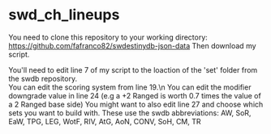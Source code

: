 # swd_ch_lineups
You need to clone this repository to your working directory:
https://github.com/fafranco82/swdestinydb-json-data
Then download my script.

You'll need to edit line 7 of my script to the loaction of the 'set' folder from the swdb repository.<br>
You can edit the scoring system from line 19.\n
You can edit the modifier downgrade value in line 24 (e.g a +2 Ranged is worth 0.7 times the value of a 2 Ranged base side)
You might want to also edit line 27 and choose which sets you want to build with.  These use the swdb abbreviations:
AW, SoR, EaW, TPG, LEG, WotF, RIV, AtG, AoN, CONV, SoH, CM, TR
